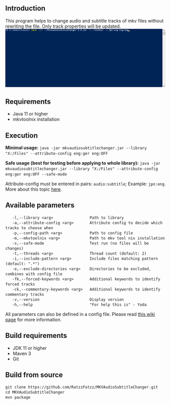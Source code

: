 ## Introduction

This program helps to change audio and subtitle tracks of mkv files without rewriting the file. Only track properties will be updated.
![](https://github.com/RatzzFatzz/MKVAudioSubtitleChanger/blob/master/example.gif)

## Requirements

 - Java 11 or higher
 - mkvtoolnix installation
 
## Execution
**Minimal usage:**
`java -jar mkvaudiosubtitlechanger.jar --library "X:/Files" --attribute-config eng:ger eng:OFF`

**Safe usage (best for testing before applying to whole library):**
`java -jar mkvaudiosubtitlechanger.jar --library "X:/Files" --attribute-config eng:ger eng:OFF --safe-mode`

Attribute-config must be entered in pairs: `audio:subtitle`; Example: `jpn:eng`. More about this topic
[here](https://github.com/RatzzFatzz/MKVAudioSubtitleChanger/wiki/Attribute-Config).

## Available parameters
```shell
   -l,--library <arg>                Path to library
   -a,--attribute-config <arg>       Attribute config to decide which tracks to choose when
   -p,--config-path <arg>            Path to config file
   -m,--mkvtoolnix <arg>             Path to mkv tool nix installation
   -s,--safe-mode                    Test run (no files will be changes)
   -t,--threads <arg>                Thread count (default: 2)
   -i,--include-pattern <arg>        Include files matching pattern (default: ".*")
   -e,--exclude-directories <arg>    Directories to be excluded, combines with config file
   -fk,--forced-keywords <arg>       Additional keywords to identify forced tracks
   -ck,--commentary-keywords <arg>   Additional keywords to identify commentary tracks
   -v,--version                      Display version
   -h,--help                         "For help this is" - Yoda
```

All parameters can also be defined in a config file. 
Please read [this wiki page](https://github.com/RatzzFatzz/MKVAudioSubtitleChanger/wiki/How-to-config-file)  for more information.

## Build requirements
- JDK 11 or higher
- Maven 3
- Git

## Build from source
```shell
git clone https://github.com/RatzzFatzz/MKVAudioSubtitleChanger.git
cd MKVAudioSubtitleChanger
mvn package
```
